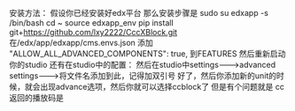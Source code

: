 安装方法：
假设你已经安装好edx平台
那么安装步骤是
sudo su edxapp -s /bin/bash
cd ~
source edxapp_env
pip install git+https://github.com/lxy2222/CccXBlock.git
在/edx/app/edxapp/cms.envs.json 添加 "ALLOW_ALL_ADVANCED_COMPONENTS": true, 到FEATURES
然后重新启动你的studio
还有在studio中的配置：
然后在studio中settings--->advanced settings--->将文件名添加到此，记得加双引号
好了，然后你添加新的unit的时候，就会出现advance选项，然后你就可以选择ccblock了
但是有个问题就是
cc返回的播放码是<script src...>
然后我使用了{{video_id|safe}}防止转义后，仍然无法播放视频。。。
所以请路过的大大们帮帮忙=====。=====
邮箱liangxiaoyu0129@163.com
